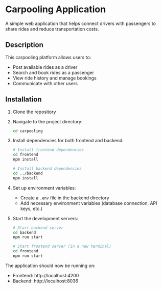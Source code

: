 # Carpooling Application

A simple web application that helps connect drivers with passengers to share rides and reduce transportation costs.

## Description
This carpooling platform allows users to:
- Post available rides as a driver
- Search and book rides as a passenger
- View ride history and manage bookings
- Communicate with other users

## Installation

1. Clone the repository
2. Navigate to the project directory:
   ```bash
   cd carpooling
   ```

3. Install dependencies for both frontend and backend:
   ```bash
   # Install frontend dependencies
   cd frontend
   npm install

   # Install backend dependencies
   cd ../backend
   npm install
   ```

4. Set up environment variables:
   - Create a `.env` file in the backend directory
   - Add necessary environment variables (database connection, API keys, etc.)

5. Start the development servers:
   ```bash
   # Start backend server
   cd backend
   npm run start

   # Start frontend server (in a new terminal)
   cd frontend
   npm run start
   ```

The application should now be running on:
- Frontend: http://localhost:4200
- Backend: http://localhost:8036


